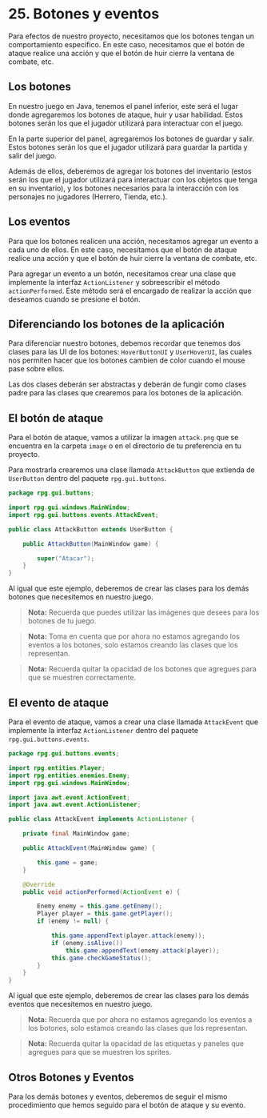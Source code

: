 # 25. Botones y eventos

Para efectos de nuestro proyecto, necesitamos que los botones tengan un comportamiento específico. En este caso,
necesitamos que el botón de ataque realice una acción y que el botón de huir cierre la ventana de combate, etc.

## Los botones

En nuestro juego en Java, tenemos el panel inferior, este será el lugar donde agregaremos los botones de ataque, huir y
usar habilidad. Estos botones serán los que el jugador utilizará para interactuar con el juego.

En la parte superior del panel, agregaremos los botones de guardar y salir. Estos botones serán los que el jugador
utilizará para guardar la partida y salir del juego.

Además de ellos, deberemos de agregar los botones del inventario (estos serán los que el jugador utilizará para
interactuar con los objetos que tenga en su inventario), y los botones necesarios para la interacción con los personajes
no jugadores (Herrero, Tienda, etc.).

## Los eventos

Para que los botones realicen una acción, necesitamos agregar un evento a cada uno de ellos. En este caso, necesitamos
que el botón de ataque realice una acción y que el botón de huir cierre la ventana de combate, etc.

Para agregar un evento a un botón, necesitamos crear una clase que implemente la interfaz `ActionListener` y
sobreescribir el método `actionPerformed`. Este método será el encargado de realizar la acción que deseamos cuando se
presione el botón.

## Diferenciando los botones de la aplicación

Para diferenciar nuestro botones, debemos recordar que tenemos dos clases para las UI de los botones: `HoverButtonUI`
y `UserHoverUI`, las cuales nos permiten hacer que los botones cambien de color cuando el mouse pase sobre ellos.

Las dos clases deberán ser abstractas y deberán de fungir como clases padre para las clases que crearemos para los
botones de la aplicación.

## El botón de ataque

Para el botón de ataque, vamos a utilizar la imagen `attack.png` que se encuentra en la carpeta `image` o en el
directorio de tu preferencia en tu proyecto.

Para mostrarla crearemos una clase llamada `AttackButton` que extienda de `UserButton` dentro del paquete
`rpg.gui.buttons`.

```java
package rpg.gui.buttons;

import rpg.gui.windows.MainWindow;
import rpg.gui.buttons.events.AttackEvent;

public class AttackButton extends UserButton {

    public AttackButton(MainWindow game) {

        super("Atacar");
    }
}
```

Al igual que este ejemplo, deberemos de crear las clases para los demás botones que necesitemos en nuestro juego.

> **Nota:** Recuerda que puedes utilizar las imágenes que desees para los botones de tu juego.

> **Nota:** Toma en cuenta que por ahora no estamos agregando los eventos a los botones, solo estamos creando las clases
> que los representan.

> **Nota:** Recuerda quitar la opacidad de los botones que agregues para que se muestren correctamente.

## El evento de ataque

Para el evento de ataque, vamos a crear una clase llamada `AttackEvent` que implemente la interfaz `ActionListener`
dentro del paquete `rpg.gui.buttons.events`.

```java
package rpg.gui.buttons.events;

import rpg.entities.Player;
import rpg.entities.enemies.Enemy;
import rpg.gui.windows.MainWindow;

import java.awt.event.ActionEvent;
import java.awt.event.ActionListener;

public class AttackEvent implements ActionListener {

    private final MainWindow game;

    public AttackEvent(MainWindow game) {

        this.game = game;
    }

    @Override
    public void actionPerformed(ActionEvent e) {

        Enemy enemy = this.game.getEnemy();
        Player player = this.game.getPlayer();
        if (enemy != null) {

            this.game.appendText(player.attack(enemy));
            if (enemy.isAlive())
                this.game.appendText(enemy.attack(player));
            this.game.checkGameStatus();
        }
    }
}
```

Al igual que este ejemplo, deberemos de crear las clases para los demás eventos que necesitemos en nuestro juego.

> **Nota:** Recuerda que por ahora no estamos agregando los eventos a los botones, solo estamos creando las clases que
> los representan.

> **Nota:** Recuerda quitar la opacidad de las etiquetas y paneles que agregues para que se muestren los sprites.

## Otros Botones y Eventos

Para los demás botones y eventos, deberemos de seguir el mismo procedimiento que hemos seguido para el botón de ataque y
su evento.
